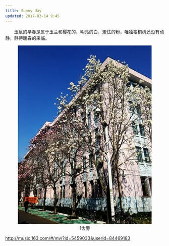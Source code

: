 ```yaml
---
title: Sunny day
updated: 2017-03-14 9:45
---
```


&#160; &#160; &#160; &#160;玉泉的早春是属于玉兰和樱花的，明亮的白、羞怯的粉，唯独梧桐树还没有动静，静待暖春的来临。
<div align="center">
	<figure>
		<img src="https://github.com/TristanHuang0501/the-plain/raw/master/img/post-mt-yulan.jpg">
		<figcaption>1舍旁</figcaption>
	</figure>
</div>








http://music.163.com/#/mv/?id=5459033&userid=84469183